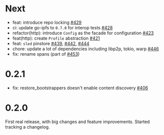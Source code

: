 # Next

* feat: introduce repo locking [#429]
* ci: update go-ipfs to `0.7.0` for interop tests [#428]
* refactor(http): introduce `Config` as the facade for configuration [#423]
* feat(http): create `Profile` abstraction [#421]
* feat: `sled` pinstore [#439], [#442], [#444]
* chore: update a lot of dependencies including libp2p, tokio, warp [#446]
* fix: rename spans (part of [#453])

[#429]: https://github.com/rs-ipfs/rust-ipfs/pull/429
[#428]: https://github.com/rs-ipfs/rust-ipfs/pull/428
[#423]: https://github.com/rs-ipfs/rust-ipfs/pull/423
[#421]: https://github.com/rs-ipfs/rust-ipfs/pull/421
[#439]: https://github.com/rs-ipfs/rust-ipfs/pull/439
[#442]: https://github.com/rs-ipfs/rust-ipfs/pull/442
[#444]: https://github.com/rs-ipfs/rust-ipfs/pull/444
[#446]: https://github.com/rs-ipfs/rust-ipfs/pull/446
[#453]: https://github.com/rs-ipfs/rust-ipfs/pull/453

# 0.2.1

* fix: restore_bootstrappers doesn't enable content discovery [#406]

[#406]: https://github.com/rs-ipfs/rust-ipfs/pull/406

# 0.2.0

First real release, with big changes and feature improvements. Started tracking
a changelog.
